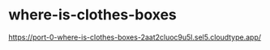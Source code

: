 # where-is-clothes-boxes

<https://port-0-where-is-clothes-boxes-2aat2cluoc9u5l.sel5.cloudtype.app/>